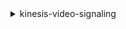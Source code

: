 <details><summary>kinesis-video-signaling</summary><blockquote>

- **<details><summary>get-ice-server-config</summary><blockquote>**

  * --channel-arn
  * --client-id
  * --service
  * --username
  * --cli-input-json
  * --cli-input-yaml
  * --generate-cli-skeleton


- **<details><summary>help</summary><blockquote>**

  * 


- **<details><summary>send-alexa-offer-to-master</summary><blockquote>**

  * --channel-arn
  * --sender-client-id
  * --message-payload
  * --cli-input-json
  * --cli-input-yaml
  * --generate-cli-skeleton


</blockquote></details>
</blockquote></details>
</blockquote></details>
</blockquote></details>
